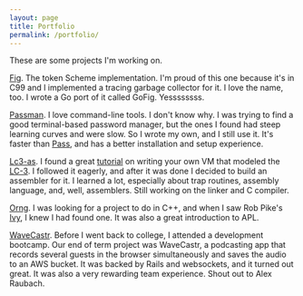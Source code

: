 ```yaml
---
layout: page
title: Portfolio
permalink: /portfolio/
---
```


These are some projects I'm working on.

<a href="https://github.com/olishmollie/fig">Fig</a>.
  The token Scheme implementation. I'm proud of this one because it's in C99 and I implemented a tracing garbage collector for it. I love the name, too. I wrote a Go port of it called GoFig. Yessssssss.

<a href="https://github.com/olishmollie/passman">Passman</a>.
  I love command-line tools. I don't know why. I was trying to find a good terminal-based password manager, but the ones I found had steep learning curves and were slow. So I wrote my own, and I still use it. It's faster than <a href="https://www.passwordstore.org">Pass</a>, and has a better installation and setup experience.

<a href="https://github.com/olishmollie/lc3-as">Lc3-as</a>.
  I found a great <a href="https://justinmeiners.github.io/lc3-vm/">tutorial</a> on writing your own VM that modeled the <a href="https://en.wikipedia.org/wiki/Little_Computer_3">LC-3</a>. I followed it eagerly, and after it was done I decided to build an assembler for it. I learned a lot, especially about trap routines, assembly language, and, well, assemblers. Still working on the linker and C compiler.

<a href="https://github.com/olishmollie/orng">Orng</a>.
  I was looking for a project to do in C++, and when I saw Rob Pike's <a href="https://github.com/robpike/ivy">Ivy</a>, I knew I had found one. It was also a great introduction to APL.

<a href="https://github.com/olishmollie/Wavecastr">WaveCastr</a>.
  Before I went back to college, I attended a development bootcamp. Our end of term project was WaveCastr, a podcasting app that records several guests in the browser simultaneously and saves the audio to an AWS bucket. It was backed by Rails and websockets, and it turned out great. It was also a very rewarding team experience. Shout out to Alex Raubach.
